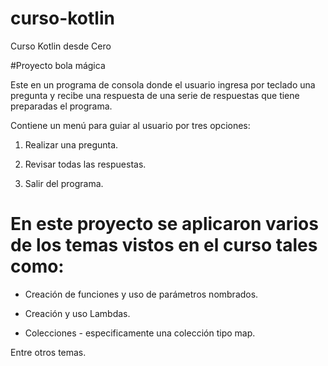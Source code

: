 # curso-kotlin

Curso Kotlin desde Cero

#Proyecto bola mágica

Este  en un programa de consola donde el usuario ingresa por teclado una pregunta y recibe una  respuesta de una  serie de respuestas que tiene preparadas el programa.

Contiene un menú para guiar al usuario por tres opciones:

1) Realizar una pregunta.

2) Revisar todas las respuestas.

3) Salir del programa.


# En este proyecto se aplicaron varios de los temas vistos en el curso tales como:

 * Creación de funciones y uso de parámetros nombrados.

 * Creación y uso  Lambdas.

 * Colecciones - especificamente una colección tipo map.

Entre otros temas.



